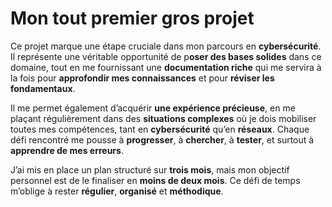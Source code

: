 # Mon tout premier gros projet

Ce projet marque une étape cruciale dans mon parcours en **cybersécurité**. Il représente une véritable opportunité de p**oser des bases solides** dans ce domaine, tout en me fournissant une **documentation riche** qui me servira à la fois pour **approfondir mes connaissances** et pour **réviser les fondamentaux**.

Il me permet également d’acquérir **une expérience précieuse**, en me plaçant régulièrement dans des **situations complexes** où je dois mobiliser toutes mes compétences, tant en **cybersécurité** qu’en **réseaux**. Chaque défi rencontré me pousse à **progresser**, à **chercher**, à **tester**, et surtout à **apprendre de mes erreurs**.

J’ai mis en place un plan structuré sur **trois mois**, mais mon objectif personnel est de le finaliser en **moins de deux mois**. Ce défi de temps m’oblige à rester **régulier**, **organisé** et **méthodique**.